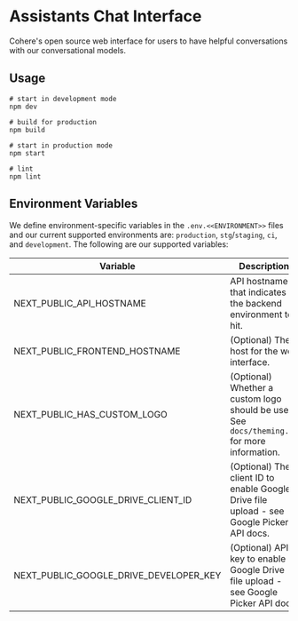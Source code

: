 # Assistants Chat Interface

Cohere's open source web interface for users to have helpful conversations with our conversational models.

## Usage

```shell
# start in development mode
npm dev

# build for production
npm build

# start in production mode
npm start

# lint
npm lint
```

## Environment Variables

We define environment-specific variables in the `.env.<<ENVIRONMENT>>` files and our current supported environments are: `production`, `stg`/`staging`, `ci`, and `development`. The following are our supported variables:

| Variable                               | Description                                                                                  |
| -------------------------------------- | -------------------------------------------------------------------------------------------- |
| NEXT_PUBLIC_API_HOSTNAME               | API hostname that indicates the backend environment to hit.                                  |
| NEXT_PUBLIC_FRONTEND_HOSTNAME          | (Optional) The host for the web interface.                                                   |
| NEXT_PUBLIC_HAS_CUSTOM_LOGO            | (Optional) Whether a custom logo should be used. See `docs/theming.md` for more information. |
| NEXT_PUBLIC_GOOGLE_DRIVE_CLIENT_ID     | (Optional) The client ID to enable Google Drive file upload - see Google Picker API docs.    |
| NEXT_PUBLIC_GOOGLE_DRIVE_DEVELOPER_KEY | (Optional) API key to enable Google Drive file upload - see Google Picker API docs.          |
